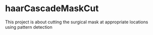 # haarCascadeMaskCut
This project is about cutting the surgical mask at appropriate locations using pattern detection
